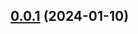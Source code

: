 ## [0.0.1](https://github.com/xairline/yet-another-zibo-updater/compare/v0.0.1-alpha.18...v0.0.1) (2024-01-10)



